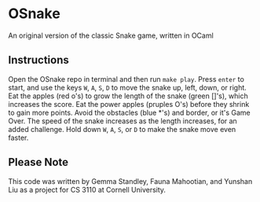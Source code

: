 # OSnake

An original version of the classic Snake game, written in OCaml

## Instructions

Open the OSnake repo in terminal and then run `make play`. Press `enter` to start, and use the keys `W`, `A`, `S`, `D` to move the snake up, left, down, or right. Eat the apples (red o's) to grow the length of the snake (green []'s), which increases the score. Eat the power apples (pruples O's) before they shrink to gain more points. Avoid the obstacles (blue *'s) and border, or it's Game Over. The speed of the snake increases as the length increases, for an added challenge. Hold down `W`, `A`, `S`, or `D` to make the snake move even faster.

## Please Note

This code was written by Gemma Standley, Fauna Mahootian, and Yunshan Liu as a project for CS 3110 at Cornell University.
